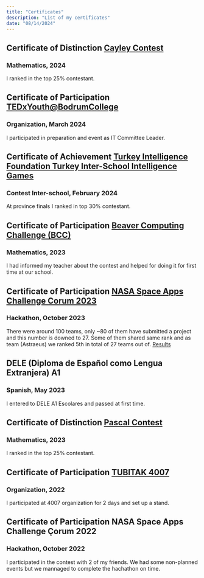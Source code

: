 ```yaml
---
title: "Certificates"
description: "List of my certificates"
date: "08/14/2024"
---
```


## Certificate of Distinction [Cayley Contest](https://www.cemc.uwaterloo.ca/contests/past_contests/2024/2024CayleyContest.pdf)
### Mathematics, 2024
I ranked in the top 25% contestant.

## Certificate of Participation [TEDxYouth@BodrumCollege](https://www.ted.com/tedx/events/55500)
### Organization, March 2024
I participated in preparation and event as IT Committee Leader.

## Certificate of Achievement [Turkey Intelligence Foundation Turkey Inter-School Intelligence Games](https://sampiyona.tzv.org.tr)
### Contest Inter-school, February 2024
At province finals I ranked in top 30% contestant.

## Certificate of Participation [Beaver Computing Challenge (BCC)](https://www.cemc.uwaterloo.ca/contests/past_contests/2023/2023BCCContest9_10.pdf)
### Mathematics, 2023
I had informed my teacher about the contest and helped for doing it for first time at our school.

## Certificate of Participation [NASA Space Apps Challenge Corum 2023](https://www.spaceappschallenge.org/2023/find-a-team/astraeus/)
### Hackathon, October 2023
There were around 100 teams, only ~80 of them have submitted a project and this number is downed to 27. Some of them shared same rank and as team (Astraeus) we ranked 5th in total of 27 teams out of.
[Results](/SPACE_APPS_SONUC.pdf)

## DELE (Diploma de Español como Lengua Extranjera) A1
### Spanish, May 2023
I entered to DELE A1 Escolares and passed at first time.

## Certificate of Distinction [Pascal Contest](https://www.cemc.uwaterloo.ca/contests/past_contests/2023/2023PascalContest.pdf)
### Mathematics, 2023
I ranked in the top 25% contestant.

## Certificate of Participation [TUBITAK 4007](https://tubitak.gov.tr/tr/destekler/bilim-toplum/ulusal-destek-programlari/4007-bilim-senlikleri-destekleme-programi)
### Organization, 2022
I participated at 4007 organization for 2 days and set up a stand.

## Certificate of Participation NASA Space Apps Challenge Çorum 2022
### Hackathon, October 2022
I participated in the contest with 2 of my friends. We had some non-planned events but we mannaged to complete the hachathon on time.

<!--(1) Testing System DISREGARD THIS NOTE -->
